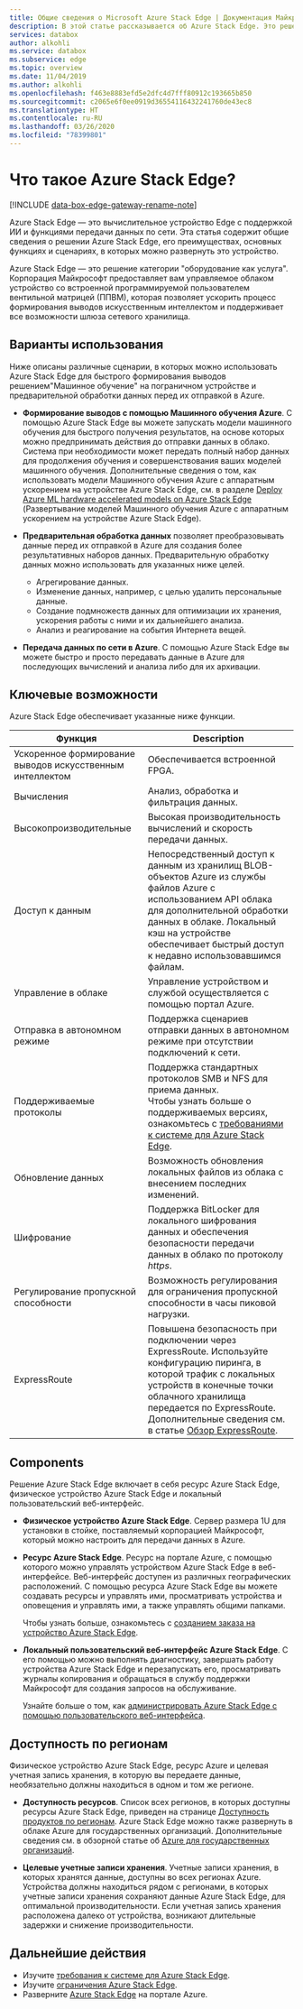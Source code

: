 ```yaml
---
title: Общие сведения о Microsoft Azure Stack Edge | Документация Майкрософт
description: В этой статье рассказывается об Azure Stack Edge. Это решение хранилища, в котором используются физические устройства для передачи данных по сети в Azure.
services: databox
author: alkohli
ms.service: databox
ms.subservice: edge
ms.topic: overview
ms.date: 11/04/2019
ms.author: alkohli
ms.openlocfilehash: f463e8883efd5e2dfc4d7fff80912c193665b850
ms.sourcegitcommit: c2065e6f0ee0919d36554116432241760de43ec8
ms.translationtype: HT
ms.contentlocale: ru-RU
ms.lasthandoff: 03/26/2020
ms.locfileid: "78399801"
---
```

# <a name="what-is-azure-stack-edge"></a>Что такое Azure Stack Edge?

[!INCLUDE [data-box-edge-gateway-rename-note](../../includes/data-box-edge-gateway-rename-note.md)]

Azure Stack Edge — это вычислительное устройство Edge с поддержкой ИИ и функциями передачи данных по сети. Эта статья содержит общие сведения о решении Azure Stack Edge, его преимуществах, основных функциях и сценариях, в которых можно развернуть это устройство.

Azure Stack Edge — это решение категории "оборудование как услуга". Корпорация Майкрософт предоставляет вам управляемое облаком устройство со встроенной программируемой пользователем вентильной матрицей (ППВМ), которая позволяет ускорить процесс формирования выводов искусственным интеллектом и поддерживает все возможности шлюза сетевого хранилища.

## <a name="use-cases"></a>Варианты использования

Ниже описаны различные сценарии, в которых можно использовать Azure Stack Edge для быстрого формирования выводов решением"Машинное обучение" на пограничном устройстве и предварительной обработки данных перед их отправкой в Azure.

- **Формирование выводов с помощью Машинного обучения Azure**. С помощью Azure Stack Edge вы можете запускать модели машинного обучения для быстрого получения результатов, на основе которых можно предпринимать действия до отправки данных в облако. Система при необходимости может передать полный набор данных для продолжения обучения и совершенствования ваших моделей машинного обучения. Дополнительные сведения о том, как использовать модели Машинного обучения Azure с аппаратным ускорением на устройстве Azure Stack Edge, см. в разделе [Deploy Azure ML hardware accelerated models on Azure Stack Edge](https://docs.microsoft.com/azure/machine-learning/how-to-deploy-fpga-web-service#deploy-to-a-local-edge-server) (Развертывание моделей Машинного обучения Azure с аппаратным ускорением на устройстве Azure Stack Edge).

- **Предварительная обработка данных** позволяет преобразовывать данные перед их отправкой в Azure для создания более результативных наборов данных. Предварительную обработку данных можно использовать для указанных ниже целей. 

    - Агрегирование данных.
    - Изменение данных, например, с целью удалить персональные данные.
    - Создание подмножеств данных для оптимизации их хранения, ускорения работы с ними и их дальнейшего анализа.
    - Анализ и реагирование на события Интернета вещей. 

- **Передача данных по сети в Azure**. С помощью Azure Stack Edge вы можете быстро и просто передавать данные в Azure для последующих вычислений и анализа либо для их архивации. 

## <a name="key-capabilities"></a>Ключевые возможности

Azure Stack Edge обеспечивает указанные ниже функции.

|Функция |Description  |
|---------|---------|
|Ускоренное формирование выводов искусственным интеллектом| Обеспечивается встроенной FPGA.|
|Вычисления       |Анализ, обработка и фильтрация данных.|
|Высокопроизводительные | Высокая производительность вычислений и скорость передачи данных.|
|Доступ к данным     | Непосредственный доступ к данным из хранилищ BLOB-объектов Azure из службы файлов Azure с использованием API облака для дополнительной обработки данных в облаке. Локальный кэш на устройстве обеспечивает быстрый доступ к недавно использовавшимся файлам.|
|Управление в облаке     |Управление устройством и службой осуществляется с помощью портал Azure.  |
|Отправка в автономном режиме     | Поддержка сценариев отправки данных в автономном режиме при отсутствии подключений к сети.|
|Поддерживаемые протоколы     | Поддержка стандартных протоколов SMB и NFS для приема данных. <br> Чтобы узнать больше о поддерживаемых версиях, ознакомьтесь с [требованиями к системе для Azure Stack Edge](data-box-edge-system-requirements.md).|
|Обновление данных     | Возможность обновления локальных файлов из облака с внесением последних изменений.|
|Шифрование    | Поддержка BitLocker для локального шифрования данных и обеспечения безопасности передачи данных в облако по протоколу *https*.|
|Регулирование пропускной способности| Возможность регулирования для ограничения пропускной способности в часы пиковой нагрузки.|
|ExpressRoute | Повышена безопасность при подключении через ExpressRoute. Используйте конфигурацию пиринга, в которой трафик с локальных устройств в конечные точки облачного хранилища передается по ExpressRoute. Дополнительные сведения см. в статье [Обзор ExpressRoute](../expressroute/expressroute-introduction.md).

## <a name="components"></a>Components

Решение Azure Stack Edge включает в себя ресурс Azure Stack Edge, физическое устройство Azure Stack Edge и локальный пользовательский веб-интерфейс.

* **Физическое устройство Azure Stack Edge**. Сервер размера 1U для установки в стойке, поставляемый корпорацией Майкрософт, который можно настроить для передачи данных в Azure.
    
* **Ресурс Azure Stack Edge**. Ресурс на портале Azure, с помощью которого можно управлять устройством Azure Stack Edge в веб-интерфейсе. Веб-интерфейс доступен из различных географических расположений. С помощью ресурса Azure Stack Edge вы можете создавать ресурсы и управлять ими, просматривать устройства и оповещения и управлять ими, а также управлять общими папками.  

    <!--![The Azure Stack Edge service in Azure portal](media/data-box-overview/data-box-Edge-service1.png)-->

    Чтобы узнать больше, ознакомьтесь с [созданием заказа на устройство Azure Stack Edge](data-box-edge-deploy-prep.md#create-a-new-resource).

* **Локальный пользовательский веб-интерфейс Azure Stack Edge**. С его помощью можно выполнять диагностику, завершать работу устройства Azure Stack Edge и перезапускать его, просматривать журналы копирования и обращаться в службу поддержки Майкрософт для создания запросов на обслуживание.

    <!--![The Azure Stack Edge local web UI](media/data-box-Edge-overview/data-box-Edge-local-web-ui.png)-->

    Узнайте больше о том, как [администрировать Azure Stack Edge с помощью пользовательского веб-интерфейса](data-box-edge-manage-access-power-connectivity-mode.md).

## <a name="region-availability"></a>Доступность по регионам

Физическое устройство Azure Stack Edge, ресурс Azure и целевая учетная запись хранения, в которую вы передаете данные, необязательно должны находиться в одном и том же регионе.

- **Доступность ресурсов**. Список всех регионов, в которых доступны ресурсы Azure Stack Edge, приведен на странице [Доступность продуктов по регионам](https://azure.microsoft.com/global-infrastructure/services/?products=databox&regions=all). Azure Stack Edge можно также развернуть в облаке Azure для государственных организаций. Дополнительные сведения см. в обзорной статье об [Azure для государственных организаций](https://docs.microsoft.com/azure/azure-government/documentation-government-welcome).
    
- **Целевые учетные записи хранения**. Учетные записи хранения, в которых хранятся данные, доступны во всех регионах Azure. Устройства должны находиться рядом с регионами, в которых учетные записи хранения сохраняют данные Azure Stack Edge, для оптимальной производительности. Если учетная запись хранения расположена далеко от устройства, возникают длительные задержки и снижение производительности.

## <a name="next-steps"></a>Дальнейшие действия

- Изучите [требования к системе для Azure Stack Edge](data-box-edge-system-requirements.md).
- Изучите [ограничения Azure Stack Edge](data-box-edge-limits.md).
- Разверните [Azure Stack Edge](data-box-edge-deploy-prep.md) на портале Azure.
